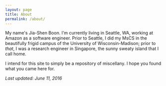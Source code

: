 ```yaml
---
layout: page
title: About
permalink: /about/
---
```


My name's Jia-Shen Boon. I'm currently living in Seattle, WA, working at Amazon as a software engineer. Prior to Seattle, I did my MsCS in the beautifully frigid campus of the University of Wisconsin-Madison; prior to _that_, I was a research engineer in Singapore, the sunny sweaty island that I call home.

I intend for this site to simply be a repository of miscellany. I hope you found what you came here for.

_Last updated: June 11, 2016_